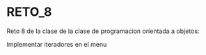 # RETO_8
Reto 8 de la clase de la clase de programacion orientada a objetos:

Implementar iteradores en el menu

